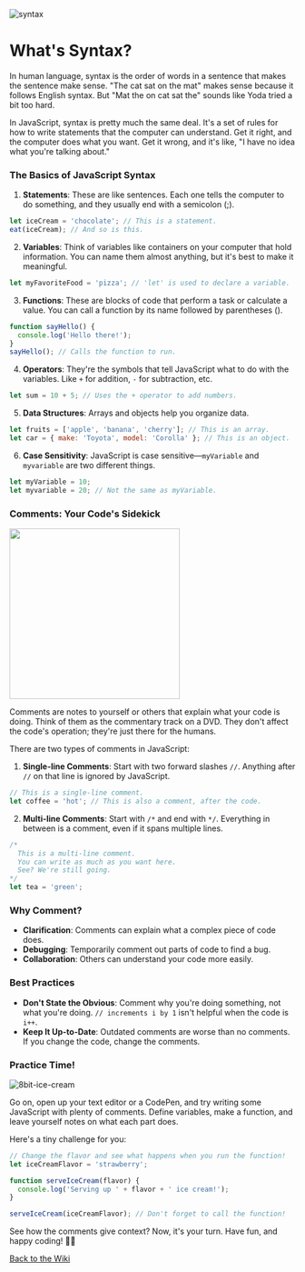 ![syntax](https://github.com/nayaba/pw-lesson-03/assets/9198401/2241ee17-9c3d-43c3-a372-0e8cfac26b79)

# What's Syntax?

In human language, syntax is the order of words in a sentence that makes the sentence make sense. "The cat sat on the mat" makes sense because it follows English syntax. But "Mat the on cat sat the" sounds like Yoda tried a bit too hard.

In JavaScript, syntax is pretty much the same deal. It's a set of rules for how to write statements that the computer can understand. Get it right, and the computer does what you want. Get it wrong, and it's like, "I have no idea what you're talking about."


### The Basics of JavaScript Syntax

1. **Statements**: These are like sentences. Each one tells the computer to do something, and they usually end with a semicolon (;).

```javascript
let iceCream = 'chocolate'; // This is a statement.
eat(iceCream); // And so is this.
```

2. **Variables**: Think of variables like containers on your computer that hold information. You can name them almost anything, but it's best to make it meaningful.

```javascript
let myFavoriteFood = 'pizza'; // 'let' is used to declare a variable.
```

3. **Functions**: These are blocks of code that perform a task or calculate a value. You can call a function by its name followed by parentheses ().

```javascript
function sayHello() {
  console.log('Hello there!');
}
sayHello(); // Calls the function to run.
```

4. **Operators**: They're the symbols that tell JavaScript what to do with the variables. Like `+` for addition, `-` for subtraction, etc.

```javascript
let sum = 10 + 5; // Uses the + operator to add numbers.
```

5. **Data Structures**: Arrays and objects help you organize data.

```javascript
let fruits = ['apple', 'banana', 'cherry']; // This is an array.
let car = { make: 'Toyota', model: 'Corolla' }; // This is an object.
```

6. **Case Sensitivity**: JavaScript is case sensitive—`myVariable` and `myvariable` are two different things.

```javascript
let myVariable = 10;
let myvariable = 20; // Not the same as myVariable.
```

### Comments: Your Code's Sidekick

<img src="https://github.com/nayaba/pw-lesson-03/assets/9198401/58f118ef-1f26-4653-a5d2-6a430073b5cd" height="300 px" width="auto">

Comments are notes to yourself or others that explain what your code is doing. Think of them as the commentary track on a DVD. They don't affect the code's operation; they're just there for the humans.

There are two types of comments in JavaScript:

1. **Single-line Comments**: Start with two forward slashes `//`. Anything after `//` on that line is ignored by JavaScript.

```javascript
// This is a single-line comment.
let coffee = 'hot'; // This is also a comment, after the code.
```

2. **Multi-line Comments**: Start with `/*` and end with `*/`. Everything in between is a comment, even if it spans multiple lines.

```javascript
/*
  This is a multi-line comment.
  You can write as much as you want here.
  See? We're still going.
*/
let tea = 'green';
```

### Why Comment?

- **Clarification**: Comments can explain what a complex piece of code does.
- **Debugging**: Temporarily comment out parts of code to find a bug.
- **Collaboration**: Others can understand your code more easily.

### Best Practices

- **Don't State the Obvious**: Comment why you're doing something, not what you're doing. `// increments i by 1` isn't helpful when the code is `i++`.
- **Keep It Up-to-Date**: Outdated comments are worse than no comments. If you change the code, change the comments.

### Practice Time!

![8bit-ice-cream](https://github.com/nayaba/pw-lesson-03/assets/9198401/1950d029-084d-46b9-891f-34e4f85fb0bf)

Go on, open up your text editor or a CodePen, and try writing some JavaScript with plenty of comments. Define variables, make a function, and leave yourself notes on what each part does.

Here's a tiny challenge for you:

```javascript
// Change the flavor and see what happens when you run the function!
let iceCreamFlavor = 'strawberry';

function serveIceCream(flavor) {
  console.log('Serving up ' + flavor + ' ice cream!');
}

serveIceCream(iceCreamFlavor); // Don't forget to call the function!
```

See how the comments give context? Now, it's your turn. Have fun, and happy coding! 🎉🍦

[Back to the Wiki](https://github.com/nayaba/pw-wiki)

